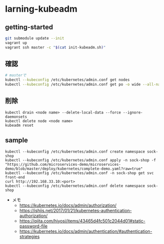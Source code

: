 # larning-kubeadm

## getting-started

```sh
git submodule update --init
vagrant up
vagrant ssh master -c "$(cat init-kubeadm.sh)"
```

## 確認
```sh
# masterで
kubectl --kubeconfig /etc/kubernetes/admin.conf get nodes
kubectl --kubeconfig /etc/kubernetes/admin.conf get po -o wide --all-namespaces
```

## 削除
```
kubectl drain <node name> --delete-local-data --force --ignore-daemonsets
kubectl delete node <node name>
kubeadm reset
```

## sample
```
kubectl --kubeconfig /etc/kubernetes/admin.conf create namespace sock-shop
kubectl --kubeconfig /etc/kubernetes/admin.conf apply -n sock-shop -f "https://github.com/microservices-demo/microservices-demo/blob/master/deploy/kubernetes/complete-demo.yaml?raw=true"
kubectl --kubeconfig /etc/kubernetes/admin.conf -n sock-shop get svc front-end
curl http://192.168.33.10:<port>
kubectl --kubeconfig /etc/kubernetes/admin.conf delete namespace sock-shop
```

- メモ
  - https://kubernetes.io/docs/admin/authorization/
  - https://ishiis.net/2017/01/21/kubernetes-authentication-authorization/
  - https://qiita.com/hiyosi/items/43465d4fc501c2044d01#static-password-file
  - https://kubernetes.io/docs/admin/authentication/#authentication-strategies

